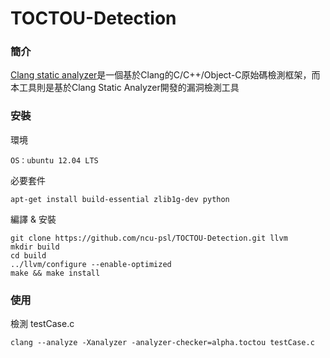 # TOCTOU-Detection

### 簡介
[Clang static analyzer](https://clang-analyzer.llvm.org)是一個基於Clang的C/C++/Object-C原始碼檢測框架，而本工具則是基於Clang Static Analyzer開發的漏洞檢測工具


### 安裝
環境  
```
OS：ubuntu 12.04 LTS
```
必要套件
```
apt-get install build-essential zlib1g-dev python
```
編譯 & 安裝
```
git clone https://github.com/ncu-psl/TOCTOU-Detection.git llvm
mkdir build
cd build
../llvm/configure --enable-optimized
make && make install
```
### 使用
檢測 testCase.c
```
clang --analyze -Xanalyzer -analyzer-checker=alpha.toctou testCase.c
```
